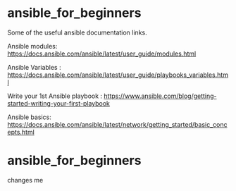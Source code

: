# ansible_for_beginners			

Some of the useful ansible documentation links.		

Ansible modules: https://docs.ansible.com/ansible/latest/user_guide/modules.html		

Ansible Variables : https://docs.ansible.com/ansible/latest/user_guide/playbooks_variables.html		

Write your 1st Ansible playbook : https://www.ansible.com/blog/getting-started-writing-your-first-playbook		

Ansible basics: https://docs.ansible.com/ansible/latest/network/getting_started/basic_concepts.html		

# ansible_for_beginners

changes me
